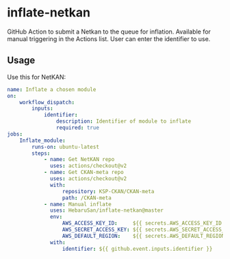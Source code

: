 # inflate-netkan

GitHub Action to submit a Netkan to the queue for inflation.
Available for manual triggering in the Actions list.
User can enter the identifier to use.

## Usage

Use this for NetKAN:

```yml
name: Inflate a chosen module
on:
    workflow_dispatch:
        inputs:
            identifier:
                description: Identifier of module to inflate
                required: true
jobs:
    Inflate_module:
        runs-on: ubuntu-latest
        steps:
            - name: Get NetKAN repo
              uses: actions/checkout@v2
            - name: Get CKAN-meta repo
              uses: actions/checkout@v2
              with:
                  repository: KSP-CKAN/CKAN-meta
                  path: /CKAN-meta
            - name: Manual inflate
              uses: HebaruSan/inflate-netkan@master
              env:
                  AWS_ACCESS_KEY_ID:     ${{ secrets.AWS_ACCESS_KEY_ID     }}
                  AWS_SECRET_ACCESS_KEY: ${{ secrets.AWS_SECRET_ACCESS_KEY }}
                  AWS_DEFAULT_REGION:    ${{ secrets.AWS_DEFAULT_REGION    }}
              with:
                  identifier: ${{ github.event.inputs.identifier }}
```
